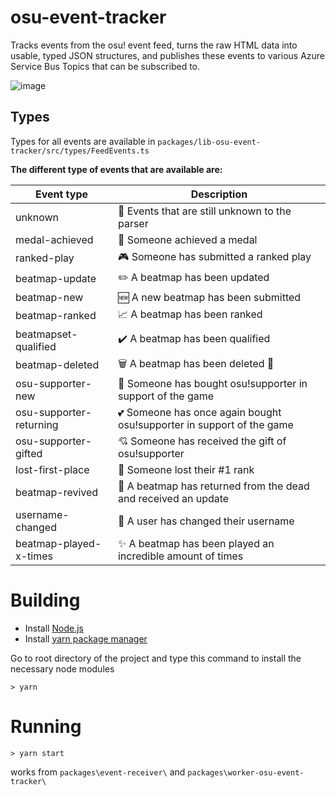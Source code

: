 # osu-event-tracker

Tracks events from the osu! event feed, turns the raw HTML data into usable, typed JSON structures, and publishes these events to various Azure Service Bus Topics that can be subscribed to.

![image](https://user-images.githubusercontent.com/1131968/125179319-efb44680-e1ed-11eb-824b-8cc7a234051a.png)

## Types

Types for all events are available in `packages/lib-osu-event-tracker/src/types/FeedEvents.ts`

**The different type of events that are available are:**

| Event type              | Description                                                           |
| ----------------------- | --------------------------------------------------------------------- |
| unknown                 | 🤔 Events that are still unknown to the parser                        |
| medal-achieved          | 🏅 Someone achieved a medal                                           |
| ranked-play             | 🎮 Someone has submitted a ranked play                                |
| beatmap-update          | ✏️ A beatmap has been updated                                         |
| beatmap-new             | 🆕 A new beatmap has been submitted                                   |
| beatmap-ranked          | 📈 A beatmap has been ranked                                          |
| beatmapset-qualified    | ✔️ A beatmap has been qualified                                       |
| beatmap-deleted         | 🗑️ A beatmap has been deleted 🙁                                      |
| osu-supporter-new       | 💓 Someone has bought osu!supporter in support of the game            |
| osu-supporter-returning | 💕 Someone has once again bought osu!supporter in support of the game |
| osu-supporter-gifted    | 💘 Someone has received the gift of osu!supporter                     |
| lost-first-place        | 🙁 Someone lost their #1 rank                                         |
| beatmap-revived         | 🧟 A beatmap has returned from the dead and received an update        |
| username-changed        | 👩 A user has changed their username                                  |
| beatmap-played-x-times  | ✨ A beatmap has been played an incredible amount of times            |

# Building

- Install [Node.js](https://nodejs.org/en/)
- Install [yarn package manager](https://yarnpkg.com/getting-started/install)

Go to root directory of the project and type this command to install the necessary node modules

    > yarn

# Running

    > yarn start

works from `packages\event-receiver\` and `packages\worker-osu-event-tracker\`
